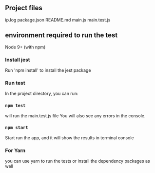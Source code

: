 ## Project files

ip.log
package.json
README.md
main.js
main.test.js

## environment required to run the test
Node 9+ (with npm)

### Install jest

Run  'npm install' to install the jest package

### Run test

In the project directory, you can run:

### `npm test`

will run the main.test.js file
You will also see any errors in the console.

### `npm start`

Start run the app, and it will show the results in terminal console

### For Yarn

you can use yarn to run the tests or install the dependency packages as well


